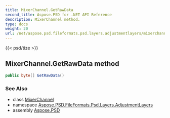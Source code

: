 ```yaml
---
title: MixerChannel.GetRawData
second_title: Aspose.PSD for .NET API Reference
description: MixerChannel method. 
type: docs
weight: 20
url: /net/aspose.psd.fileformats.psd.layers.adjustmentlayers/mixerchannel/getrawdata/
---
```

{{< psd/tize >}}
## MixerChannel.GetRawData method

```csharp
public byte[] GetRawData()
```

### See Also

* class [MixerChannel](../)
* namespace [Aspose.PSD.FileFormats.Psd.Layers.AdjustmentLayers](../../mixerchannel/)
* assembly [Aspose.PSD](../../../)


